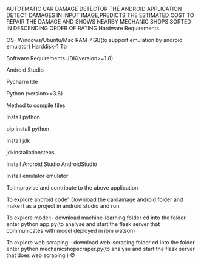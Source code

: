AUTOTMATIC CAR DAMAGE DETECTOR
THE ANDROID APPLICATION DETECT DAMAGES IN INPUT IMAGE,PREDICTS THE ESTIMATED COST TO REPAIR THE DAMAGE AND SHOWS NEARBY MECHANIC SHOPS SORTED IN DESCENDING ORDER OF RATING
Hardware Requirements

OS- Windows/Ubuntu/Mac RAM-4GB(to support emulation by android emulator) Harddisk-1 Tb

Software Requirements JDK(version>=1.8)

Android Studio

Pycharm Ide

Python (version>=3.6)

Method to compile files

Install python

pip install python

Install jdk

jdkinstallationsteps

Install Android Studio AndroidStudio

Install emulator emulator

To improvise and contribute to the above application

To explore android code" Download the cardamage android folder and make it as a project in android studio and run

To explore model:- download machine-learning folder cd into the folder enter python app.py(to analyse and start the flask server that communicates with model deployed in ibm watson)

To explore web scraping:- download web-scraping folder cd into the folder enter python mechanicshopscraper.py(to analyse and start the flask server that does web scraping ) ©
